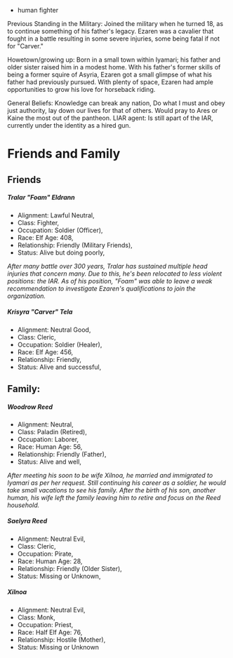 - human fighter

Previous Standing in the Military: Joined the military when he turned 18, as to continue something of his father's legacy. Ezaren was a cavalier that fought in a battle resulting in some severe injuries, some being fatal if not for "Carver."

Howetown/growing up: Born in a small town within Iyamari; his father and older sister raised him in a modest home. With his father's former skills of being a former squire of Asyria, Ezaren got a small glimpse of what his father had previously pursued. With plenty of space, Ezaren had ample opportunities to grow his love for horseback riding. 

General Beliefs: Knowledge can break any nation, Do what I must and obey just authority, lay down our lives for that of others. Would pray to Ares or Kaine the most out of the pantheon. LIAR agent: Is still apart of the IAR, currently under the identity as a hired gun.

# Friends and Family

## Friends

##### Tralar "Foam" Eldrann

- Alignment: Lawful Neutral,
- Class: Fighter,
- Occupation: Soldier (Officer),
- Race: Elf Age: 408,
- Relationship: Friendly (Military Friends),
- Status: Alive but doing poorly,

_After many battle over 300 years, Tralar has sustained multiple head injuries that concern many. Due to this, he's been relocated to less violent positions: the IAR. As of his position, "Foam" was able to leave a weak recommendation to investigate Ezaren's qualifications to join the organization._ 

##### Krisyra "Carver" Tela

- Alignment: Neutral Good,
- Class: Cleric,
- Occupation: Soldier (Healer),
- Race: Elf Age: 456,
- Relationship: Friendly,
- Status: Alive and successful,

## Family: 

##### Woodrow Reed

- Alignment: Neutral,
- Class: Paladin (Retired),
- Occupation: Laborer,
- Race: Human Age: 56,
- Relationship: Friendly (Father),
- Status: Alive and well,

_After meeting his soon to be wife Xilnoa, he married and immigrated to Iyamari as per her request. Still continuing his career as a soldier, he would take small vacations to see his family. After the birth of his son, another human, his wife left the family leaving him to retire and focus on the Reed household._

##### Saelyra Reed

- Alignment: Neutral Evil,
- Class: Cleric,
- Occupation: Pirate,
- Race: Human Age: 28,
- Relationship: Friendly (Older Sister),
- Status: Missing or Unknown,

##### Xilnoa

- Alignment: Neutral Evil,
- Class: Monk,
- Occupation: Priest,
- Race: Half Elf Age: 76,
- Relationship: Hostile (Mother),
- Status: Missing or Unknown